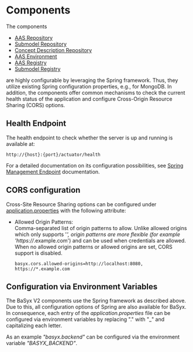 # Components
The components 
* [AAS Repository](../basyx.aasrepository/)
* [Submodel Repository](../basyx.submodelrepository/)
* [Concept Description Repository](../basyx.conceptdescriptionrepository/)
* [AAS Environment](../basyx.aasenvironment/)
* [AAS Registry](../basyx.aasregistry)
* [Submodel Registry](../basyx.submodelregistry)

are highly configurable by leveraging the Spring framework. Thus, they utilize existing Spring configuration properties, e.g., for MongoDB. In addition, the components offer common mechanisms to check the current health status of the application and configure Cross-Origin Resource Sharing (CORS) options.

## Health Endpoint
The health endpoint to check whether the server is up and running is available at:

	http://{host}:{port}/actuator/health
For a detailed documentation on its configuration possibilities, see [Spring Management Endpoint](Management_Endpoint.md) documentation.

## CORS configuration
Cross-Site Resource Sharing options can be configured under [application.properties](../basyx.aasrepository/basyx.aasrepository.component/src/main/resources/application.properties) with the following attribute:

* Allowed Origin Patterns:<br>
Comma-separated list of origin patterns to allow. Unlike allowed origins which only supports '*', origin patterns are more flexible (for example 'https://*.example.com') and can be used when credentials are allowed. When no allowed origin patterns or allowed origins are set, CORS support is disabled.
  ```
  basyx.cors.allowed-origins=http://localhost:8080, https://*.example.com
  ```

## Configuration via Environment Variables
The BaSyx V2 components use the Spring framework as described above. Due to this, all configuration options of Spring are also available for BaSyx. In consequence, each entry of the _application.properties_ file can be configured via environment variables by replacing "." with "_" and capitalizing each letter.

As an example _"basyx.backend"_ can be configured via the environment variable _"BASYX_BACKEND"_.
